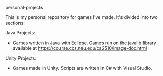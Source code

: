 personal-projects

This is my personal repository for games I've made. It's divided into two sections:

Java Projects:
   - 	Games written in Java with Eclipse. Games run on the javalib library available at 
	https://course.ccs.neu.edu/cs2510/image-doc.html
	
Unity Projects:
  -	Games made in Unity. Scripts are written in C# with Visual Studio.